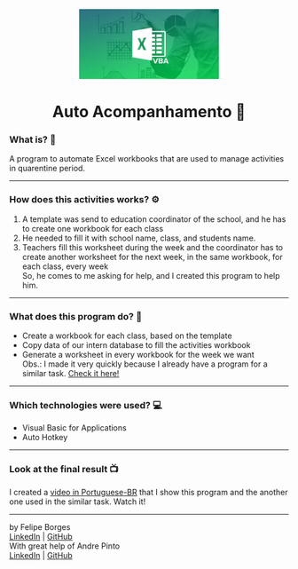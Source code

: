 <div align="center">	
	<img src="./.github/vba.jpg" alt="vba" width="50%"/>	
</div>

<div align="center">
	<h1>Auto Acompanhamento 📄</h1>	
</div>

### What is? 🤔
A program to automate Excel workbooks that are used to manage activities in quarentine period.
<hr>

### How does this activities works? ⚙️
1. A template was send to education coordinator of the school, and he has to create one workbook for each class
2. He needed to fill it with school name, class, and students name.
3. Teachers fill this worksheet during the week and the coordinator has to create another worksheet for the next week, in the same workbook, for each class, every week<br>
So, he comes to me asking for help, and I created this program to help him.
<hr>

### What does this program do? 🤖
- Create a workbook for each class, based on the template
- Copy data of our intern database to fill the activities workbook
- Generate a worksheet in every workbook for the week we want<br>
Obs.: I made it very quickly because I already have a program for a similar task. [Check it here!](../auto-conselho)
<hr>

### Which technologies were used? 💻
- Visual Basic for Applications
- Auto Hotkey
<hr>

### Look at the final result 📺
I created a [video in Portuguese-BR](https://www.youtube.com/watch?v=wkH7Zp7cqhc) that I show this program and the another one used in the similar task. Watch it!
<hr>

by Felipe Borges<br>
[LinkedIn](https://www.linkedin.com/in/felipejsborges) | [GitHub](https://github.com/felipejsborges)<br>
With great help of Andre Pinto<br>
[LinkedIn](https://www.linkedin.com/in/pinto-andre/) | [GitHub](https://github.com/andre6293)<br>


